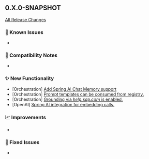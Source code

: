 ## 0.X.0-SNAPSHOT

[All Release Changes](https://github.com/SAP/ai-sdk-java/releases/)

### 🚧 Known Issues

-

### 🔧 Compatibility Notes

-

### ✨ New Functionality

- [Orchestration] [Add Spring AI Chat Memory support](https://github.com/SAP/ai-sdk-java/tree/main/docs/guides/SPRING_AI_INTEGRATION.md#chat-memory)
- [Orchestration] [Prompt templates can be consumed from registry.](https://github.com/SAP/ai-sdk-java/tree/main/docs/guides/ORCHESTRATION_CHAT_COMPLETION.md#Chat-completion-with-Templates)
- [Orchestration] [Grounding via *help.sap.com* is enabled.](https://github.com/SAP/ai-sdk-java/tree/main/docs/guides/ORCHESTRATION_CHAT_COMPLETION.md#grounding)
- [OpenAI] [Spring AI integration for embedding calls.](../guides/SPRING_AI_INTEGRATION.md#embedding)

### 📈 Improvements

-

### 🐛 Fixed Issues

- 

